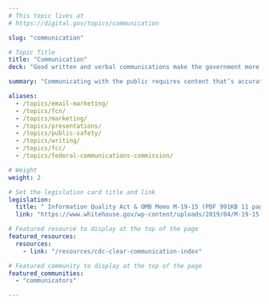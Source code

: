 ```yaml
---
# This topic lives at
# https://digital.gov/topics/communication

slug: "communication"

# Topic Title
title: "Communication"
deck: "Good written and verbal communications make the government more effective and trustworthy."

summary: "Communicating with the public requires content that’s accurate, relevant, easy-to-use, and conveyed in plain language. Maximize the quality and integrity of information provided to the public by staying informed, connecting with other federal communicators, and implementing best practices shared by trusted resources."

aliases:
  - /topics/email-marketing/
  - /topics/fcn/
  - /topics/marketing/
  - /topics/presentations/
  - /topics/public-safety/
  - /topics/writing/
  - /topics/fcc/
  - /topics/federal-communications-commission/

# Weight
weight: 2

# Set the legislation card title and link
legislation:
  title: " Information Quality Act & OMB Memo M-19-15 (PDF 991KB 11 pages)"
  link: "https://www.whitehouse.gov/wp-content/uploads/2019/04/M-19-15.pdf"

# Featured resource to display at the top of the page
featured_resources:
  resources:
    - link: "/resources/cdc-clear-communication-index"

# Featured community to display at the top of the page
featured_communities:
  - "communicators"

---
```


